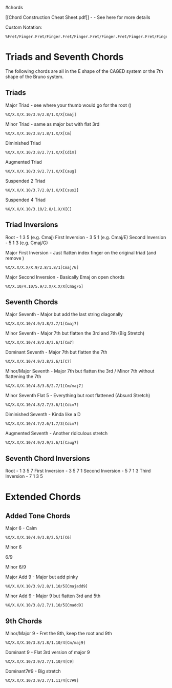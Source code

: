 #chords

[[Chord Construction Cheat Sheet.pdf]] - - See here for more details

Custom Notation:
```
%Fret/Finger.Fret/Finger.Fret/Finger.Fret/Finger.Fret/Finger.Fret/Finger[Name]
```
# Triads and Seventh Chords

The following chords are all in the E shape of the CAGED system or the 7th shape of the Bruno system.
## Triads

Major Triad - see where your thumb would go for the root ()

```jtab
%X/X.X/X.10/3.9/2.8/1.X/X[Cmaj]
```

Minor Triad - same as major but with flat 3rd

```jtab
%X/X.X/X.10/3.8/1.8/1.X/X[Cm]
```

Diminished Triad

```jtab
%X/X.X/X.10/3.8/2.7/1.X/X[Cdim]
```

Augmented Triad

```jtab
%X/X.X/X.10/3.9/2.7/1.X/X[Caug]
```

Suspended 2 Triad

```jtab
%X/X.X/X.10/3.7/2.8/1.X/X[Csus2]
```

Suspended 4 Triad

```jtab
%X/X.X/X.10/3.10/2.8/1.X/X[C]
```

## Triad Inversions

Root - 1 3 5 (e.g. Cmaj)
First Inversion - 3 5 1 (e.g. Cmaj/E)
Second Inversion - 5 1 3 (e.g. Cmaj/G)

Major First Inversion - Just flatten index finger on the original triad (and remove )

```jtab
%X/X.X/X.X/X.9/2.8/1.8/1[Cmaj/G]
```

Major Second Inversion - Basically Emaj on open chords

```jtab
%X/X.10/4.10/5.9/3.X/X.X/X[Cmag/G]
```

## Seventh Chords

Major Seventh - Major but add the last string diagonally

```jtab
%X/X.X/X.10/4.9/3.8/2.7/1[Cmaj7]
```

Minor Seventh - Major 7th but flatten the 3rd and 7th (Big Stretch)

```jtab
%X/X.X/X.10/4.8/2.8/3.6/1[Cm7]
```

Dominant Seventh - Major 7th but flatten the 7th 

```jtab
%X/X.X/X.10/4.9/3.8/2.6/1[C7]
```

Minor/Major Seventh - Major 7th but flatten the 3rd / Minor 7th without flattening the 7th

```jtab
%X/X.X/X.10/4.8/3.8/2.7/1[Cm/maj7]
```

Minor Seventh Flat 5 - Everything but root flattened (Absurd Stretch)

```jtab
%X/X.X/X.10/4.8/2.7/3.6/1[Cdim7]
```

Diminished Seventh - Kinda like a D

```jtab
%X/X.X/X.10/4.7/2.6/1.7/3[Cdim7]
```

Augmented Seventh - Another ridiculous stretch

```jtab
%X/X.X/X.10/4.9/2.9/3.6/1[Caug7]
```

## Seventh Chord Inversions

Root - 1 3 5 7
First Inversion - 3 5 7 1
Second Inversion - 5 7 1 3
Third Inversion - 7 1 3 5

# Extended Chords

## Added Tone Chords

Major 6 - Calm

```jtab
%X/X.X/X.10/4.9/3.8/2.5/1[C6]
```

Minor 6

6/9

Minor 6/9

Major Add 9 - Major but add pinky

```jtab
%X/X.X/X.10/3.9/2.8/1.10/5[Cmajadd9]
```

Minor Add 9 - Major 9 but flatten 3rd and 5th

```jtab
%X/X.X/X.10/3.8/2.7/1.10/5[Cmadd9]
```

## 9th Chords

Minor/Major 9 - Fret the 8th, keep the root and 9th

```jtab
%X/X.X/X.10/3.8/1.8/1.10/4[Cm/maj9]
```

Dominant 9 - Flat 3rd version of major 9

```jtab
%X/X.X/X.10/3.9/2.7/1.10/4[C9]
```

Dominant7#9  - Big stretch

```jtab
%X/X.X/X.10/3.9/2.7/1.11/4[C7#9]
```
